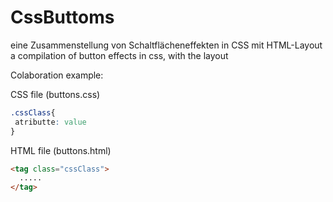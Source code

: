 # CssButtoms
eine Zusammenstellung von Schaltflächeneffekten in CSS mit HTML-Layout 
a compilation of button effects in css, with the layout 

Colaboration example:

CSS file (buttons.css)
```css
.cssClass{
 atributte: value
}
```
HTML file (buttons.html)
```html
<tag class="cssClass">
  .....
</tag>
```
